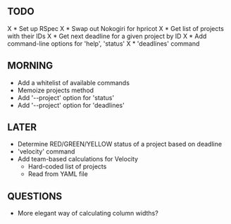 ## TODO

X * Set up RSpec
X * Swap out Nokogiri for hpricot
X * Get list of projects with their IDs
X * Get next deadline for a given project by ID
X * Add command-line options for 'help', 'status'
X * 'deadlines' command

## MORNING

* Add a whitelist of available commands
* Memoize projects method
* Add '--project' option for 'status'
* Add '--project' option for 'deadlines'

## LATER

* Determine RED/GREEN/YELLOW status of a project based on deadline
* 'velocity' command
* Add team-based calculations for Velocity
  * Hard-coded list of projects
  * Read from YAML file

## QUESTIONS

* More elegant way of calculating column widths?